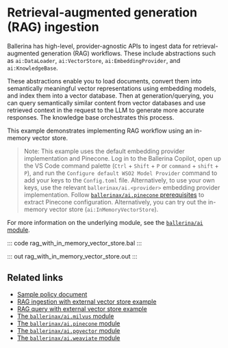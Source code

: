 # Retrieval-augmented generation (RAG) ingestion

Ballerina has high-level, provider-agnostic APIs to ingest data for retrieval-augmented generation (RAG) workflows. These include abstractions such as `ai:DataLoader`, `ai:VectorStore`, `ai:EmbeddingProvider`, and `ai:KnowledgeBase`.

These abstractions enable you to load documents, convert them into semantically meaningful vector representations using embedding models, and index them into a vector database. Then at generation/querying, you can query semantically similar content from vector databases and use retrieved context in the request to the LLM to generate more accurate responses. The knowledge base orchestrates this process.

This example demonstrates implementing RAG workflow using an in-memory vector store.

> Note: This example uses the default embedding provider implementation and Pinecone. Log in to the Ballerina Copilot, open up the VS Code command palette (`Ctrl` + `Shift` + `P` or `command` + `shift` + `P`), and run the `Configure default WSO2 Model Provider` command to add your keys to the `Config.toml` file. Alternatively, to use your own keys, use the relevant `ballerinax/ai.<provider>` embedding provider implementation. Follow [`ballerinax/ai.pinecone` prerequisites](https://central.ballerina.io/ballerinax/ai.pinecone/latest#prerequisites) to extract Pinecone configuration. Alternatively, you can try out the in-memory vector store (`ai:InMemoryVectorStore`).

For more information on the underlying module, see the [`ballerina/ai` module](https://lib.ballerina.io/ballerina/ai/latest/).

::: code rag_with_in_memory_vector_store.bal :::

::: out rag_with_in_memory_vector_store.out :::

## Related links

- [Sample policy document](https://github.com/ballerina-platform/ballerina-distribution/tree/master/examples/rag-with-in-memory-vector-store/leave_policy.md)
- [RAG ingestion with external vector store example](/learn/by-example/rag-ingestion-with-external-vector-store/)
- [RAG query with external vector store example](/learn/by-example/rag-query-with-external-vector-store/)
- [The `ballerinax/ai.milvus` module](https://central.ballerina.io/ballerinax/ai.milvus/latest)
- [The `ballerinax/ai.pinecone` module](https://central.ballerina.io/ballerinax/ai.pinecone/latest)
- [The `ballerinax/ai.pgvector` module](https://central.ballerina.io/ballerinax/ai.pgvector/latest)
- [The `ballerinax/ai.weaviate` module](https://central.ballerina.io/ballerinax/ai.weaviate/latest)

